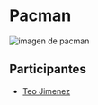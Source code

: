 # Pacman
![imagen de pacman](https://cloudfront-eu-central-1.images.arcpublishing.com/prisa/U55KB44VIO43FECCAMOE5UAB5Q.jpg)
## Participantes
 - [Teo Jimenez](https://www.github.com/teojimenez)

